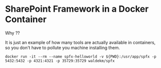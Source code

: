 # SharePoint Framework in a Docker Container

Why ?? 

It is just an example of how many tools are actually available in containers, so you don't have to pollute you machine installing them. 

`
docker run -it --rm --name spfx-helloworld -v ${PWD}:/usr/app/spfx -p 5432:5432 -p 4321:4321 -p 35729:35729 waldekm/spfx
`